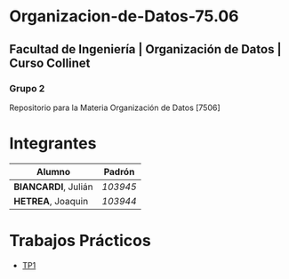 # Organizacion-de-Datos-75.06

## **Facultad de Ingeniería | Organización de Datos | Curso Collinet**

### **Grupo 2**

Repositorio para la Materia Organización de Datos [7506]

# Integrantes

| Alumno                     | Padrón   |
| -------------------------- | -------- |
| **BIANCARDI**, Julián      | _103945_ |
| **HETREA**, Joaquin | _103944_ |

# Trabajos Prácticos

* [TP1](https://github.com/JulianBiancardi/Organizacion-de-Datos-75.06/tree/main/TP1)


